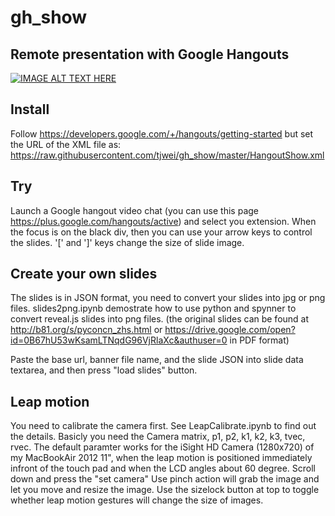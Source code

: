 gh_show
=======
## Remote presentation with Google Hangouts
[![IMAGE ALT TEXT HERE](http://img.youtube.com/vi/ZEZQjnoG2hw/0.jpg)](http://www.youtube.com/watch?v=ZEZQjnoG2hw)

## Install
Follow https://developers.google.com/+/hangouts/getting-started 
but set the URL of the  XML file as:
https://raw.githubusercontent.com/tjwei/gh_show/master/HangoutShow.xml


## Try
Launch a Google hangout video chat 
(you can use this page https://plus.google.com/hangouts/active)
and select you extension.
When the focus is on the black div, then you can use your arrow keys to control the slides.
'[' and ']' keys change the size of slide image.

## Create your own slides
The slides is in JSON format, you need to convert your slides into jpg or png files.
slides2png.ipynb demostrate how to use python and spynner to convert reveal.js slides into png files.
(the original slides can be found  at http://b81.org/s/pyconcn_zhs.html
or  https://drive.google.com/open?id=0B67hU53wKsamLTNqdG96VjRlaXc&authuser=0 in PDF format)

Paste the base url, banner file name, and the slide JSON into slide data textarea, and then press "load slides" button.

## Leap motion
You need to calibrate the camera first.
See LeapCalibrate.ipynb to find out the details.
Basicly you need the Camera matrix, p1, p2, k1, k2, k3, tvec, rvec. 
The default paramter works for the iSight HD Camera (1280x720) of my MacBookAir 2012 11",
when the leap motion is positioned immediately infront of the touch pad and when the LCD angles about 60 degree.
Scroll down and press the "set camera"
Use pinch action will grab the image and let you move and resize the image.
Use the sizelock  button at top to toggle whether leap motion gestures will change the size of images.

